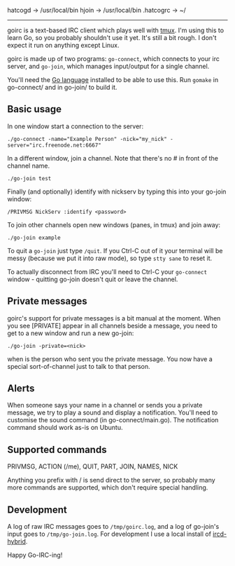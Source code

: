 
hatcogd -> /usr/local/bin
hjoin -> /usr/local/bin
.hatcogrc -> ~/

---

goirc is a text-based IRC client which plays well with [tmux](http://www.google.ca/search?q=tmux). I'm using this to learn Go, so you probably shouldn't use it yet. It's still a bit rough. I don't expect it run on anything except Linux.

goirc is made up of two programs: `go-connect`, which connects to your irc server, and `go-join`, which manages input/output for a single channel.

You'll need the [Go language](http://golang.org) installed to be able to use this. Run `gomake` in go-connect/ and in go-join/ to build it.

## Basic usage

In one window start a connection to the server:

    ./go-connect -name="Example Person" -nick="my_nick" -server="irc.freenode.net:6667"

In a different window, join a channel. Note that there's no # in front of the channel name.

    ./go-join test

Finally (and optionally) identify with nickserv by typing this into your go-join window:

    /PRIVMSG NickServ :identify <password>

To join other channels open new windows (panes, in tmux) and join away:

    ./go-join example

To quit a `go-join` just type `/quit`. If you Ctrl-C out of it your terminal will be messy (because we put it into raw mode), so type `stty sane` to reset it.

To actually disconnect from IRC you'll need to Ctrl-C your `go-connect` window - quitting go-join doesn't quit or leave the channel.

## Private messages

goirc's support for private messages is a bit manual at the moment. When you see [PRIVATE] appear in all channels beside a message, you need to get to a new window and run a new go-join:

    ./go-join -private=<nick>

when <nick> is the person who sent you the private message. You now have a special sort-of-channel just to talk to that person.

## Alerts

When someone says your name in a channel or sends you a private message, we try to play a sound and display a notification. You'll need to customise the sound command (in go-connect/main.go). The notification command should work as-is on Ubuntu.

## Supported commands

PRIVMSG, ACTION (/me), QUIT, PART, JOIN, NAMES, NICK

Anything you prefix with / is send direct to the server, so probably many more commands are supported, which don't require special handling.

## Development

A log of raw IRC messages goes to `/tmp/goirc.log`, and a log of go-join's input goes to `/tmp/go-join.log`. For development I use a local install of [ircd-hybrid](https://help.ubuntu.com/community/IrcServer).

Happy Go-IRC-ing!

